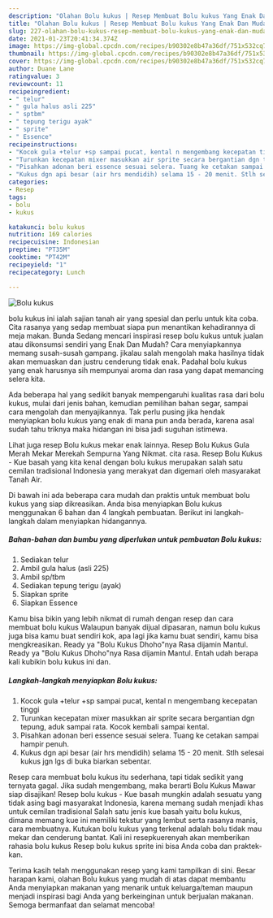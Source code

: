 ```yaml
---
description: "Olahan Bolu kukus | Resep Membuat Bolu kukus Yang Enak Dan Mudah"
title: "Olahan Bolu kukus | Resep Membuat Bolu kukus Yang Enak Dan Mudah"
slug: 227-olahan-bolu-kukus-resep-membuat-bolu-kukus-yang-enak-dan-mudah
date: 2021-01-23T20:41:34.374Z
image: https://img-global.cpcdn.com/recipes/b90302e8b47a36df/751x532cq70/bolu-kukus-foto-resep-utama.jpg
thumbnail: https://img-global.cpcdn.com/recipes/b90302e8b47a36df/751x532cq70/bolu-kukus-foto-resep-utama.jpg
cover: https://img-global.cpcdn.com/recipes/b90302e8b47a36df/751x532cq70/bolu-kukus-foto-resep-utama.jpg
author: Duane Lane
ratingvalue: 3
reviewcount: 11
recipeingredient:
- " telur"
- " gula halus asli 225"
- " sptbm"
- " tepung terigu ayak"
- " sprite"
- " Essence"
recipeinstructions:
- "Kocok gula +telur +sp sampai pucat, kental n mengembang kecepatan tinggi"
- "Turunkan kecepatan mixer masukkan air sprite secara bergantian dgn tepung, aduk sampai rata. Kocok kembali sampai kental."
- "Pisahkan adonan beri essence sesuai selera. Tuang ke cetakan sampai hampir penuh."
- "Kukus dgn api besar (air hrs mendidih) selama 15 - 20 menit. Stlh selesai kukus jgn lgs di buka biarkan sebentar."
categories:
- Resep
tags:
- bolu
- kukus

katakunci: bolu kukus 
nutrition: 169 calories
recipecuisine: Indonesian
preptime: "PT35M"
cooktime: "PT42M"
recipeyield: "1"
recipecategory: Lunch

---
```



![Bolu kukus](https://img-global.cpcdn.com/recipes/b90302e8b47a36df/751x532cq70/bolu-kukus-foto-resep-utama.jpg)


bolu kukus ini ialah sajian tanah air yang spesial dan perlu untuk kita coba. Cita rasanya yang sedap membuat siapa pun menantikan kehadirannya di meja makan.
Bunda Sedang mencari inspirasi resep bolu kukus untuk jualan atau dikonsumsi sendiri yang Enak Dan Mudah? Cara menyiapkannya memang susah-susah gampang. jikalau salah mengolah maka hasilnya tidak akan memuaskan dan justru cenderung tidak enak. Padahal bolu kukus yang enak harusnya sih mempunyai aroma dan rasa yang dapat memancing selera kita.

Ada beberapa hal yang sedikit banyak mempengaruhi kualitas rasa dari bolu kukus, mulai dari jenis bahan, kemudian pemilihan bahan segar, sampai cara mengolah dan menyajikannya. Tak perlu pusing jika hendak menyiapkan bolu kukus yang enak di mana pun anda berada, karena asal sudah tahu triknya maka hidangan ini bisa jadi suguhan istimewa.

Lihat juga resep Bolu kukus mekar enak lainnya. Resep Bolu Kukus Gula Merah Mekar Merekah Sempurna Yang Nikmat. cita rasa. Resep Bolu Kukus - Kue basah yang kita kenal dengan bolu kukus merupakan salah satu cemilan tradisional Indonesia yang merakyat dan digemari oleh masyarakat Tanah Air.


Di bawah ini ada beberapa cara mudah dan praktis untuk membuat bolu kukus yang siap dikreasikan. Anda bisa menyiapkan Bolu kukus menggunakan 6 bahan dan 4 langkah pembuatan. Berikut ini langkah-langkah dalam menyiapkan hidangannya.

<!--inarticleads1-->

##### Bahan-bahan dan bumbu yang diperlukan untuk pembuatan Bolu kukus:

1. Sediakan  telur
1. Ambil  gula halus (asli 225)
1. Ambil  sp/tbm
1. Sediakan  tepung terigu (ayak)
1. Siapkan  sprite
1. Siapkan  Essence


Kamu bisa bikin yang lebih nikmat di rumah dengan resep dan cara membuat bolu kukus Walaupun banyak dijual dipasaran, namun bolu kukus juga bisa kamu buat sendiri kok, apa lagi jika kamu buat sendiri, kamu bisa mengkreasikan. Ready ya &#34;Bolu Kukus Dhoho&#34;nya Rasa dijamin Mantul. Ready ya &#34;Bolu Kukus Dhoho&#34;nya Rasa dijamin Mantul. Entah udah berapa kali kubikin bolu kukus ini dan. 

<!--inarticleads2-->

##### Langkah-langkah menyiapkan Bolu kukus:

1. Kocok gula +telur +sp sampai pucat, kental n mengembang kecepatan tinggi
1. Turunkan kecepatan mixer masukkan air sprite secara bergantian dgn tepung, aduk sampai rata. Kocok kembali sampai kental.
1. Pisahkan adonan beri essence sesuai selera. Tuang ke cetakan sampai hampir penuh.
1. Kukus dgn api besar (air hrs mendidih) selama 15 - 20 menit. Stlh selesai kukus jgn lgs di buka biarkan sebentar.


Resep cara membuat bolu kukus itu sederhana, tapi tidak sedikit yang ternyata gagal. Jika sudah mengembang, maka berarti Bolu Kukus Mawar siap disajikan! Resep bolu kukus - Kue basah mungkin adalah sesuatu yang tidak asing bagi masyarakat Indonesia, karena memang sudah menjadi khas untuk cemilan tradisional Salah satu jenis kue basah yaitu bolu kukus, dimana memang kue ini memiliki tekstur yang lembut serta rasanya manis, cara membuatnya. Kutukan bolu kukus yang terkenal adalah bolu tidak mau mekar dan cenderung bantat. Kali ini resepkuerenyah akan memberikan rahasia bolu kukus Resep bolu kukus sprite ini bisa Anda coba dan praktek-kan. 

Terima kasih telah menggunakan resep yang kami tampilkan di sini. Besar harapan kami, olahan Bolu kukus yang mudah di atas dapat membantu Anda menyiapkan makanan yang menarik untuk keluarga/teman maupun menjadi inspirasi bagi Anda yang berkeinginan untuk berjualan makanan. Semoga bermanfaat dan selamat mencoba!
